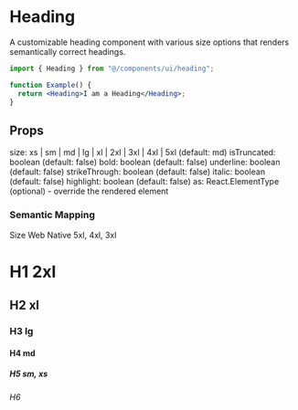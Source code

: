 # Heading

A customizable heading component with various size options that renders semantically correct headings.

```jsx
import { Heading } from "@/components/ui/heading";

function Example() {
  return <Heading>I am a Heading</Heading>;
}
```

## Props

size: xs | sm | md | lg | xl | 2xl | 3xl | 4xl | 5xl (default: md)
isTruncated: boolean (default: false)
bold: boolean (default: false)
underline: boolean (default: false)
strikeThrough: boolean (default: false)
italic: boolean (default: false)
highlight: boolean (default: false)
as: React.ElementType (optional) - override the rendered element

### Semantic Mapping

Size Web Native 5xl, 4xl, 3xl<h1>H1 2xl<h2>H2 xl<h3>H3 lg<h4>H4 md<h5>H5 sm, xs<h6>H6
